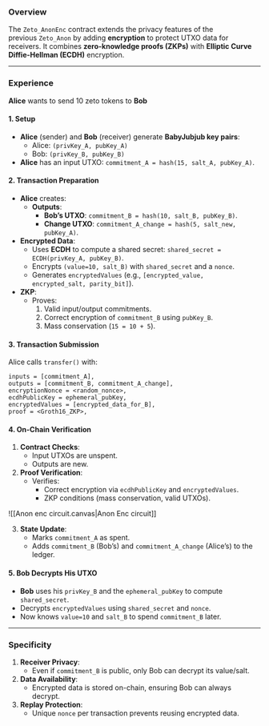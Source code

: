 ### Overview
The `Zeto_AnonEnc` contract extends the privacy features of the previous `Zeto_Anon` by adding **encryption** to protect UTXO data for receivers. It combines **zero-knowledge proofs (ZKPs)** with **Elliptic Curve Diffie-Hellman (ECDH)** encryption.

--- 
### Experience
**Alice** wants to send 10 zeto tokens to **Bob** 
#### 1. Setup
- **Alice** (sender) and **Bob** (receiver) generate **BabyJubjub key pairs**:
	- Alice: `(privKey_A, pubKey_A)`
	- Bob: `(privKey_B, pubKey_B)`
- **Alice** has an input UTXO: `commitment_A = hash(15, salt_A, pubKey_A)`.
#### 2. Transaction Preparation
- **Alice** creates:
	- **Outputs**:
		- **Bob’s UTXO**: `commitment_B = hash(10, salt_B, pubKey_B)`.
		- **Change UTXO**: `commitment_A_change = hash(5, salt_new, pubKey_A)`.
- **Encrypted Data**:
	- Uses **ECDH** to compute a shared secret: `shared_secret = ECDH(privKey_A, pubKey_B)`.
	- Encrypts `(value=10, salt_B)` with `shared_secret` and a `nonce`.
	- Generates `encryptedValues` (e.g., `[encrypted_value, encrypted_salt, parity_bit]`).
- **ZKP**:
	- Proves:
		1. Valid input/output commitments.
		2. Correct encryption of `commitment_B` using `pubKey_B`.
		3. Mass conservation (`15 = 10 + 5`).
#### 3. Transaction Submission
Alice calls `transfer()` with:
```solidity
inputs = [commitment_A],
outputs = [commitment_B, commitment_A_change],
encryptionNonce = <random_nonce>,
ecdhPublicKey = ephemeral_pubKey,
encryptedValues = [encrypted_data_for_B],
proof = <Groth16_ZKP>,
```
#### 4. On-Chain Verification
1. **Contract Checks**:
	- Input UTXOs are unspent.
	- Outputs are new.
2. **Proof Verification**:
	- Verifies:
		- Correct encryption via `ecdhPublicKey` and `encryptedValues`.
		- ZKP conditions (mass conservation, valid UTXOs).

![[Anon enc circuit.canvas|Anon Enc circuit]]

3. **State Update**:
	- Marks `commitment_A` as spent.
	- Adds `commitment_B` (Bob’s) and `commitment_A_change` (Alice’s) to the ledger.
#### 5. Bob Decrypts His UTXO
- **Bob** uses his `privKey_B` and the `ephemeral_pubKey` to compute `shared_secret`.
- Decrypts `encryptedValues` using `shared_secret` and `nonce`.
- Now knows `value=10` and `salt_B` to spend `commitment_B` later.

---
### Specificity

1. **Receiver Privacy**:
	- Even if `commitment_B` is public, only Bob can decrypt its value/salt.
2. **Data Availability**:
	- Encrypted data is stored on-chain, ensuring Bob can always decrypt.
3. **Replay Protection**:
	- Unique `nonce` per transaction prevents reusing encrypted data.

